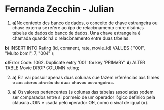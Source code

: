 # Fernanda Zecchin - Julian 

 1. **a**)No contexto dos banco de dados, o conceito de chave estrangeira ou chave externa se refere ao tipo de relacionamento entre distintas tabelas de dados do banco de dados. Uma chave estrangeira é chamada quando há o relacionamento entre duas tabelas.
 
   **b**)  INSERT INTO Rating (id, comment, rate, movie_id)
  VALUES (
    "001",
    "Muito bom!",
    7,
    "004"
  );

  **c**)Error Code: 1062. Duplicate entry '001' for key 'PRIMARY'
  **d**) ALTER TABLE Movie DROP COLUMN rating;
  
  2. **a**)  Ela vai possuir apenas duas colunas que fazem referências aos filmes e aos atores através de duas chaves estrangeiras.
  
3. **a**) Os valores pertencentes às colunas das tabelas associadas podem ser comparados entre si por meio de um operador lógico definido pela cláusula JOIN e usada pelo operador ON, como o sinal de igual (=).



